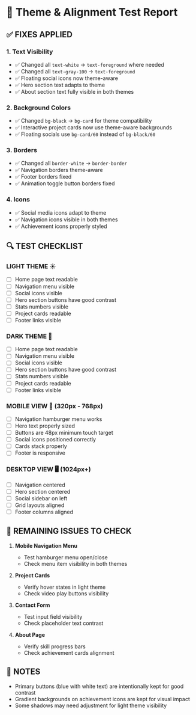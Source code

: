# 🎨 Theme & Alignment Test Report

## ✅ FIXES APPLIED

### 1. **Text Visibility**
- ✅ Changed all `text-white` → `text-foreground` where needed
- ✅ Changed all `text-gray-100` → `text-foreground`
- ✅ Floating social icons now theme-aware
- ✅ Hero section text adapts to theme
- ✅ About section text fully visible in both themes

### 2. **Background Colors**
- ✅ Changed `bg-black` → `bg-card` for theme compatibility
- ✅ Interactive project cards now use theme-aware backgrounds
- ✅ Floating socials use `bg-card/60` instead of `bg-black/60`

### 3. **Borders**
- ✅ Changed all `border-white` → `border-border`
- ✅ Navigation borders theme-aware
- ✅ Footer borders fixed
- ✅ Animation toggle button borders fixed

### 4. **Icons**
- ✅ Social media icons adapt to theme
- ✅ Navigation icons visible in both themes
- ✅ Achievement icons properly styled

## 🔍 TEST CHECKLIST

### LIGHT THEME ☀️
- [ ] Home page text readable
- [ ] Navigation menu visible
- [ ] Social icons visible
- [ ] Hero section buttons have good contrast
- [ ] Stats numbers visible
- [ ] Project cards readable
- [ ] Footer links visible

### DARK THEME 🌙
- [ ] Home page text readable
- [ ] Navigation menu visible
- [ ] Social icons visible
- [ ] Hero section buttons have good contrast
- [ ] Stats numbers visible
- [ ] Project cards readable
- [ ] Footer links visible

### MOBILE VIEW 📱 (320px - 768px)
- [ ] Navigation hamburger menu works
- [ ] Hero text properly sized
- [ ] Buttons are 48px minimum touch target
- [ ] Social icons positioned correctly
- [ ] Cards stack properly
- [ ] Footer is responsive

### DESKTOP VIEW 🖥️ (1024px+)
- [ ] Navigation centered
- [ ] Hero section centered
- [ ] Social sidebar on left
- [ ] Grid layouts aligned
- [ ] Footer columns aligned

## 🐛 REMAINING ISSUES TO CHECK

1. **Mobile Navigation Menu**
   - Test hamburger menu open/close
   - Check menu item visibility in both themes

2. **Project Cards**
   - Verify hover states in light theme
   - Check video play buttons visibility

3. **Contact Form**
   - Test input field visibility
   - Check placeholder text contrast

4. **About Page**
   - Verify skill progress bars
   - Check achievement cards alignment

## 📝 NOTES

- Primary buttons (blue with white text) are intentionally kept for good contrast
- Gradient backgrounds on achievement icons are kept for visual impact
- Some shadows may need adjustment for light theme visibility
